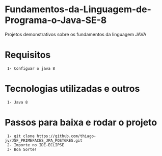 # Fundamentos-da-Linguagem-de-Programa-o-Java-SE-8
Projetos demonstrativos sobre os fundamentos da linguagem JAVA

# Requisitos
```
 1- Configuar o java 8
 ```

# Tecnologias utilizadas e outros
```
 1- Java 8
```

# Passos para baixa e rodar o projeto
```
 1- git clone https://github.com/thiago-jv/JSF_PRIMEFACES_JPA_POSTGRES.git 
 2- Importe no IDE-ECLIPSE
 3- Boa Sorte!
```




